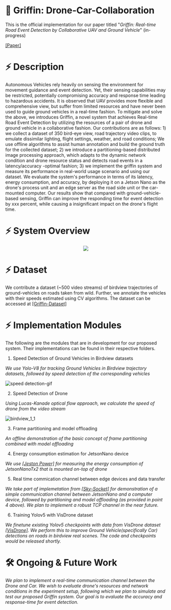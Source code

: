 # 🚗 Griffin: Drone-Car-Collaboration

This is the official implementation for our paper titled "_Griffin: Real-time Road Event Detection by Collaborative UAV and Ground Vehicle_" (in-progress)

[[Paper]](https://drive.google.com/file/d/1uCIxh5hbrb4kFi26-uINK4sL9AW1DUMA/view?usp=drive_link)

# ⚡ Description

Autonomous Vehicles rely heavily on sensing the environment for movement guidance and event detection. Yet, their sensing capabilities may be restricted, potentially compromising accuracy and response time leading to hazardous accidents. It is observed that UAV provides more flexible and comprehensive view, but suffer from limited resources and have never been used to guide ground vehicles in a real-time fashion.  To mitigate and solve the above, we introduces Griffin, a novel system that achieves Real-time Road Event Detection by utilizing the resources of a pair of drone and ground vehicle in a collaborative fashion. Our contributions are as follows: 1) we collect a dataset of 350 bird-eye view, road trajectory video clips, to emulate dissimilar lighting, flight settings, weather, and road conditions; We use offline algorithms to assist human annotation and build the ground truth for the collected dataset; 2) we introduce a partitioning-based distributed image processing approach, which adapts to the dynamic network condition and drone resource status and detects road events in a latency/accuracy -optimal fashion; 3) we implement the griffin system and measure its performance in real-world usage scenario and using our dataset. We evaluate the system's performance in terms of its latency, energy consumption, and accuracy, by deploying it on a Jetson Nano as the drone's process unit and an edge server as the road side unit or the car-mounted computer. Our results show that compared with ground-vehicle-based sensing, Griffin can improve the responding time for event detection by xxx percent, while causing a insignificant impact on the drone's flight time.

# ⚡ System Overview

<div align="center">
<img src="https://github.com/kiran-collab/Griffin-Drone-Car-Collaboration/assets/75129341/cdb370eb-bb3c-457e-adc1-40f5bf48aebf" >
</div>

# ⚡ Dataset

We contribute a dataset (~500 video streams) of birdview trajectories of ground-vehicles on roads taken from wild. Further, we annotate the vehicles with their speeds estimated using CV algorithms. The dataset can be accessed at  [[Griffin-Dataset]](https://drive.google.com/drive/folders/1OlFtWg9VwWSjqOyTakliqYqBxmtCAIfw?usp=drive_link)


# ⚡ Implementation Modules

The following are the modules that are in development for our proposed system. Their implementations can be found in their respective folders.
1. Speed Detection of Ground Vehicles in Birdview datasets

_We use Yolo-V8 for tracking Ground Vehicles in Birdview trajectory datasets, followed by speed detection of the corresponding vehicles_

![speed detection-gif](https://github.com/kiran-collab/Griffin-Drone-Car-Collaboration/assets/75129341/d6309ca1-d67e-4f9a-9277-3020c0e3e1f0)

2. Speed Detection of Drone

_Using Lucas-Kanade optical flow approach, we calculate the speed of drone from the video stream_

![birdview_1_1](https://github.com/kiran-collab/Griffin-Drone-Car-Collaboration/assets/75129341/bcfaadd4-8b62-4e15-b247-051884be94e9)

3. Frame partitioning and model offloading

_An offline demonstration of the basic concept of frame partitioning combined with model offloading_

4. Energy consumption estimation for JetsonNano device

_We use [[Jeston Power]](https://github.com/opendr-eu/jetson_power) for measuring the energy consumption of JetsonNanoTx2 that is mounted on-top of drone_

5. Real time commication channel between edge devices and data transfer

_We take part of implemetation from [[Sky-Socket]](https://github.com/JaySchall/Drone-Car-Collaboration) for demonstration of a simple communication channel between JetsonNano and a computer device, followed by partitioning and model offloading (as provided in point 4 above). We plan to implement a robust TCP channel in the near future._ 

6. Training Yolov5 with VisDrone dataset

_We finetune existing Yolov5 checkpoints with data from VisDrone dataset [[VisDrone]](https://github.com/VisDrone/VisDrone-Dataset). We perform this to improve Ground Vehicle(specifically Car) detections on roads in birdview real scenes. The code and checkpoints would be released shortly._ 

# 🛠️ Ongoing & Future Work

_We plan to implement a real-time communication channel between the Drone and Car. We wish to evaluate drone's resources and network conditions in the experiment setup, following which we plan to simulate and test our proposed Griffin system. Our goal is to evaluate the accuracy and response-time for event detection._  
